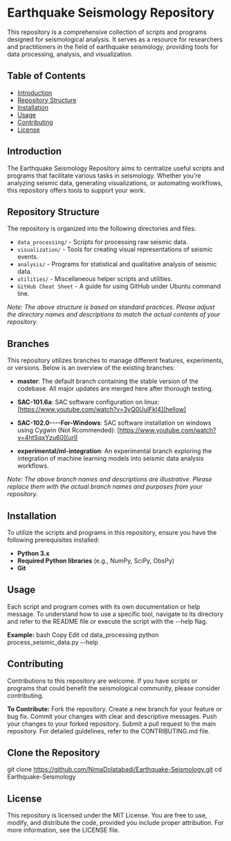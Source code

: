 # Earthquake Seismology Repository

This repository is a comprehensive collection of scripts and programs designed for seismological analysis. It serves as a resource for researchers and practitioners in the field of earthquake seismology, providing tools for data processing, analysis, and visualization.

## Table of Contents

- [Introduction](#introduction)
- [Repository Structure](#repository-structure)
- [Installation](#installation)
- [Usage](#usage)
- [Contributing](#contributing)
- [License](#license)

## Introduction

The Earthquake Seismology Repository aims to centralize useful scripts and programs that facilitate various tasks in seismology. Whether you're analyzing seismic data, generating visualizations, or automating workflows, this repository offers tools to support your work.

## Repository Structure

The repository is organized into the following directories and files:

- `data_processing/` - Scripts for processing raw seismic data.
- `visualization/` - Tools for creating visual representations of seismic events.
- `analysis/` - Programs for statistical and qualitative analysis of seismic data.
- `utilities/` - Miscellaneous helper scripts and utilities.
- `GitHub Cheat Sheet` - A guide for using GitHub under Ubuntu command line.

*Note: The above structure is based on standard practices. Please adjust the directory names and descriptions to match the actual contents of your repository.*

## Branches

This repository utilizes branches to manage different features, experiments, or versions. Below is an overview of the existing branches:

- **master**: The default branch containing the stable version of the codebase. All major updates are merged here after thorough testing.

- **SAC-101.6a**: SAC software configuration on linux: [https://www.youtube.com/watch?v=3yQ0UulFkl4](hellow)

- **SAC-102.0----For-Windows**: SAC software installation on windows using Cygwin (Not Rcommended): [https://www.youtube.com/watch?v=4htSqxYzu60](url)
- **experimental/ml-integration**: An experimental branch exploring the integration of machine learning models into seismic data analysis workflows.

*Note: The above branch names and descriptions are illustrative. Please replace them with the actual branch names and purposes from your repository.*

## Installation

To utilize the scripts and programs in this repository, ensure you have the following prerequisites installed:

- **Python 3.x**
- **Required Python libraries** (e.g., NumPy, SciPy, ObsPy)
- **Git**

## Usage
Each script and program comes with its own documentation or help message. To understand how to use a specific tool, navigate to its directory and refer to the README file or execute the script with the --help flag.

**Example:**
bash
Copy
Edit
cd data_processing
python process_seismic_data.py --help

## Contributing
Contributions to this repository are welcome. If you have scripts or programs that could benefit the seismological community, please consider contributing.

**To Contribute:**
Fork the repository.
Create a new branch for your feature or bug fix.
Commit your changes with clear and descriptive messages.
Push your changes to your forked repository.
Submit a pull request to the main repository.
For detailed guidelines, refer to the CONTRIBUTING.md file.

## Clone the Repository
git clone https://github.com/NimaDolatabadi/Earthquake-Seismology.git
cd Earthquake-Seismology

## License
This repository is licensed under the MIT License. You are free to use, modify, and distribute the code, provided you include proper attribution. For more information, see the LICENSE file.
